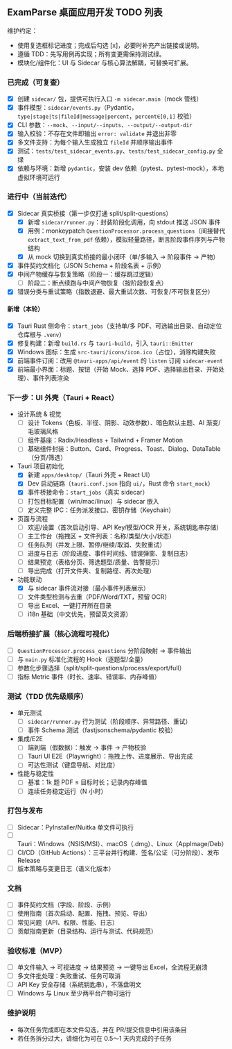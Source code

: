 ## ExamParse 桌面应用开发 TODO 列表

维护约定：
- 使用复选框标记进度；完成后勾选 [x]，必要时补充产出链接或说明。
- 遵循 TDD：先写用例再实现；所有变更需保持测试绿。
- 模块化/组件化：UI 与 Sidecar 与核心算法解耦，可替换可扩展。

### 已完成（可复查）
- [x] 创建 `sidecar/` 包，提供可执行入口 `-m sidecar.main`（mock 管线）
- [x] 事件模型：`sidecar/events.py`（Pydantic，`type|stage|ts|fileId|message|percent`，`percent∈[0,1]` 校验）
- [x] CLI 参数：`--mock`、`--input/--inputs`、`--output/--output-dir`
- [x] 输入校验：不存在文件即输出 `error: validate` 并退出非零
- [x] 多文件支持：为每个输入生成独立 `fileId` 并顺序输出事件
- [x] 测试：`tests/test_sidecar_events.py`、`tests/test_sidecar_config.py` 全绿
- [x] 依赖与环境：新增 `pydantic`，安装 dev 依赖（pytest、pytest-mock），本地虚拟环境可运行

### 进行中（当前迭代）
- [x] Sidecar 真实桥接（第一步仅打通 split/split-questions）
  - [x] 新增 `sidecar/runner.py`：封装阶段化调用，向 stdout 推送 JSON 事件
  - [x] 用例：monkeypatch `QuestionProcessor.process_questions`（间接替代 `extract_text_from_pdf` 依赖），模拟轻量路径，断言阶段事件序列与产物结构
  - [x] 从 mock 切换到真实桥接的最小闭环（单/多输入 → 阶段事件 → 产物）
- [x] 事件契约文档化（JSON Schema + 阶段名表 + 示例）
- [x] 中间产物缓存与恢复策略（阶段一：缓存跳过逻辑）
  - [ ] 阶段二：断点续跑与中间产物恢复（按阶段恢复点）
- [x] 错误分类与重试策略（指数退避、最大重试次数、可恢复/不可恢复区分）

#### 新增（本轮）
- [x] Tauri Rust 侧命令：`start_jobs`（支持单/多 PDF、可选输出目录、自动定位仓库根与 `.venv`）
- [x] 修复构建：新增 `build.rs` 与 `tauri-build`，引入 `tauri::Emitter`
- [x] Windows 图标：生成 `src-tauri/icons/icon.ico`（占位），消除构建失败
- [x] 前端事件订阅：改用 `@tauri-apps/api/event` 的 `listen` 订阅 `sidecar-event`
- [x] 前端最小界面：标题、按钮（开始 Mock、选择 PDF、选择输出目录、开始处理）、事件列表渲染

### 下一步：UI 外壳（Tauri + React）
- 设计系统 & 视觉
  - [ ] 设计 Tokens（色板、半径、阴影、动效参数）、暗色默认主题、AI 渐变/毛玻璃风格
  - [ ] 组件基座：Radix/Headless + Tailwind + Framer Motion
  - [ ] 基础组件封装：Button、Card、Progress、Toast、Dialog、DataTable（分页/筛选）
- Tauri 项目初始化
  - [x] 新建 `apps/desktop/`（Tauri 外壳 + React UI）
  - [x] Dev 启动链路（`tauri.conf.json` 指向 `ui/`，Rust 命令 `start_mock`）
  - [x] 事件桥接命令：`start_jobs`（真实 sidecar）
  - [ ] 打包目标配置（win/mac/linux）与 sidecar 嵌入
  - [ ] 定义完整 IPC：任务派发接口、密钥存储（Keychain）
- 页面与流程
  - [ ] 欢迎/设置（首次启动引导、API Key/模型/OCR 开关，系统钥匙串存储）
  - [ ] 主工作台（拖拽区 + 文件列表：名称/类型/大小/状态）
  - [ ] 任务队列（并发上限、暂停/继续/取消、失败重试）
  - [ ] 进度与日志（阶段进度、事件时间线、错误弹窗、复制日志）
  - [ ] 结果预览（表格分页、筛选题型/质量、告警提示）
  - [ ] 导出完成（打开文件夹、复制路径、再次处理）
- 功能联动
  - [x] 与 sidecar 事件流对接（最小事件列表展示）
  - [ ] 文件类型检测与去重（PDF/Word/TXT，预留 OCR）
  - [ ] 导出 Excel、一键打开所在目录
  - [ ] i18n 基础（中文优先，预留英文资源）

### 后端桥接扩展（核心流程可视化）
- [ ] `QuestionProcessor.process_questions` 分阶段映射 → 事件输出
- [ ] 与 `main.py` 标准化流程的 Hook（逐题型/全量）
- [ ] 参数化步骤选择（split/split-questions/process/export/full）
- [ ] 指标 Metric 事件（时长、速率、错误率、内存峰值）

### 测试（TDD 优先级顺序）
- 单元测试
  - [ ] `sidecar/runner.py` 行为测试（阶段顺序、异常路径、重试）
  - [ ] 事件 Schema 测试（fastjsonschema/pydantic 校验）
- 集成/E2E
  - [ ] 端到端（假数据）：触发 → 事件 → 产物校验
  - [ ] Tauri UI E2E（Playwright）：拖拽上传、进度展示、导出完成
  - [ ] 可达性测试（键盘导航、对比度）
- 性能与稳定性
  - [ ] 基准：1k 题 PDF ≤ 目标时长；记录内存峰值
  - [ ] 连续任务稳定运行（N 小时）

### 打包与发布
- [ ] Sidecar：PyInstaller/Nuitka 单文件可执行
- [ ] Tauri：Windows（NSIS/MSI）、macOS（.dmg）、Linux（AppImage/Deb）
- [ ] CI/CD（GitHub Actions）：三平台并行构建、签名/公证（可分阶段）、发布 Release
- [ ] 版本策略与变更日志（语义化版本）

### 文档
- [ ] 事件契约文档（字段、阶段、示例）
- [ ] 使用指南（首次启动、配置、拖拽、预览、导出）
- [ ] 常见问题（API、权限、性能、日志）
- [ ] 贡献指南更新（目录结构、运行与测试、代码规范）

### 验收标准（MVP）
- [ ] 单文件输入 → 可视进度 → 结果预览 → 一键导出 Excel，全流程无崩溃
- [ ] 多文件批处理：失败重试、任务可取消
- [ ] API Key 安全存储（系统钥匙串），不落盘明文
- [ ] Windows 与 Linux 至少两平台产物可运行

### 维护说明
- 每次任务完成即在本文件勾选，并在 PR/提交信息中引用该条目
- 若任务拆分过大，请细化为可在 0.5～1 天内完成的子任务


